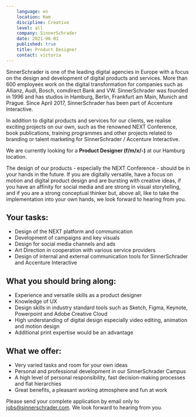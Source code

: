 ```yaml
---
    language: en
    location: Ham
    discipline: Creative
    level: all
    company: SinnerSchrader
    date: 2021-06-01
    published: true
    title: Product Designer
    contact: victoria
---
```


SinnerSchrader is one of the leading digital agencies in Europe with a focus on the design and development of digital products and services. More than 600 employees work on the digital transformation for companies such as Allianz, Audi, Bosch, comdirect Bank and VW. SinnerSchrader was founded in 1996 and has studios in Hamburg, Berlin, Frankfurt am Main, Munich and Prague. Since April 2017, SinnerSchrader has been part of Accenture Interactive.

In addition to digital products and services for our clients, we realise exciting projects on our own, such as the renowned NEXT Conference, book publications, training programmes and other projects related to branding or talent marketing for SinnerSchrader / Accenture Interactive.

We are currently looking for a **Product Designer (f/m/x/-)** at our Hamburg location.

The design of our products - especially the NEXT Conference - should be in your hands in the future. If you are digitally versatile, have a focus on motion and digital product design and are bursting with creative ideas, if you have an affinity for social media and are strong in visual storytelling, and if you are a strong conceptual thinker but, above all, like to take the implementation into your own hands, we look forward to hearing from you. 

## Your tasks:
- Design of the NEXT platform and communication
- Development of campaigns and key visuals
- Design for social media channels and ads
- Art Direction in cooperation with various service providers
- Design of internal and external communication tools for SinnerSchrader and Accenture Interactive

## What you should bring along:
- Experience and versatile skills as a product designer
- Knowledge of UX
- Design skills in industry standard tools such as Sketch, Figma, Keynote, Powerpoint and Adobe Creative Cloud
- High understanding of digital design especially video editing, animation and motion design
- Additional print expertise would be an advantage

## What we offer:
- Very varied tasks and room for your own ideas
- Personal and professional development in our SinnerSchrader Campus
- A high level of personal responsibility, fast decision-making processes and flat hierarchies
- Great benefits, a pleasant working atmosphere and fun at work

Please send your complete application by email only to <jobs@sinnerschrader.com>. We look forward to hearing from you.
